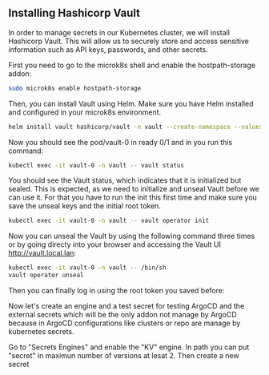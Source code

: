 ## Installing Hashicorp Vault

In order to manage secrets in our Kubernetes cluster, we will install Hashicorp Vault. This will allow us to securely
store and access sensitive information such as API keys, passwords, and other secrets.

First you need to go to the microk8s shell and enable the hostpath-storage addon:

```bash
sudo microk8s enable hostpath-storage
```

Then, you can install Vault using Helm. Make sure you have Helm installed and configured in your microk8s environment.

```bash
helm install vault hashicorp/vault -n vault --create-namespace --values apps/vault/values.yaml
``` 

Now you should see the pod/vault-0 in ready 0/1 and in you run this command:

```bash
kubectl exec -it vault-0 -n vault -- vault status
```

You should see the Vault status, which indicates that it is initialized but sealed. This is expected, as we need to
initialize and unseal Vault before we can use it. For that you have to run the init this first time and make sure you
save the unseal keys and the initial root token.

```bash
kubectl exec -it vault-0 -n vault -- vault operator init
```

Now you can unseal the Vault by using the following command three times or by going directy into your browser and
accessing the Vault UI http://vault.local.lan:

```bash
kubectl exec -it vault-0 -n vault -- /bin/sh
vault operator unseal
```

Then you can finally log in using the root token you saved before:

Now let's create an engine and a test secret for testing ArgoCD and the external secrets which will be the only addon not
manage by ArgoCD because in ArgoCD configurations like clusters or repo are manage by kubernetes secrets.

Go to "Secrets Engines" and enable the "KV" engine. In path you can put "secret" in maximun number of versions at lesat 2. Then create a new secret